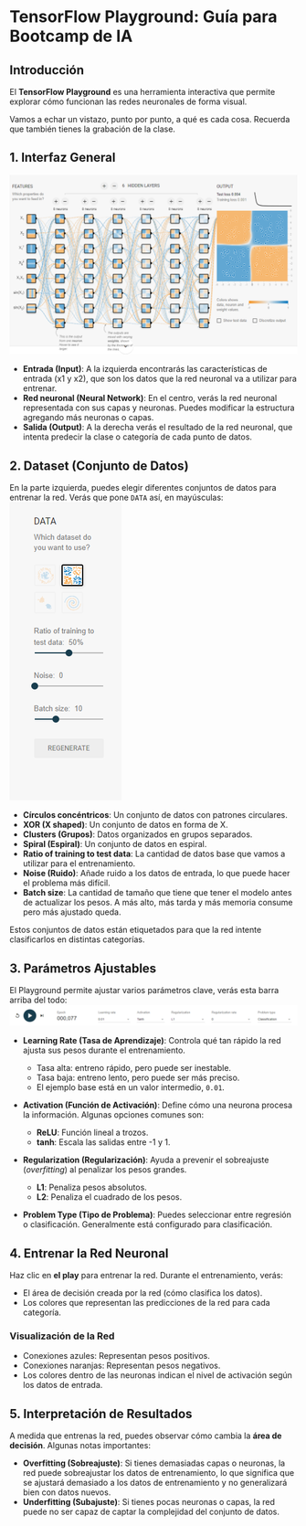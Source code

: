
# TensorFlow Playground: Guía para Bootcamp de IA

## Introducción

El **TensorFlow Playground** es una herramienta interactiva que permite explorar cómo funcionan las redes neuronales de forma visual. 

Vamos a echar un vistazo, punto por punto, a qué es cada cosa. Recuerda que también tienes la grabación de la clase.

## 1. Interfaz General
![alt text](image-2.png)

- **Entrada (Input)**: A la izquierda encontrarás las características de entrada (x1 y x2), que son los datos que la red neuronal va a utilizar para entrenar.
- **Red neuronal (Neural Network)**: En el centro, verás la red neuronal representada con sus capas y neuronas. Puedes modificar la estructura agregando más neuronas o capas.
- **Salida (Output)**: A la derecha verás el resultado de la red neuronal, que intenta predecir la clase o categoría de cada punto de datos.

## 2. Dataset (Conjunto de Datos)

En la parte izquierda, puedes elegir diferentes conjuntos de datos para entrenar la red. Verás que pone `DATA` así, en mayúsculas:
![alt text](image-1.png)
- **Círculos concéntricos**: Un conjunto de datos con patrones circulares.
- **XOR (X shaped)**: Un conjunto de datos en forma de X.
- **Clusters (Grupos)**: Datos organizados en grupos separados.
- **Spiral (Espiral)**: Un conjunto de datos en espiral.
- **Ratio of training to test data**: La cantidad de datos base que vamos a utilizar para el entrenamiento.
- **Noise (Ruido)**: Añade ruido a los datos de entrada, lo que puede hacer el problema más difícil.
- **Batch size**: La cantidad de tamaño que tiene que tener el modelo antes de actualizar los pesos. A más alto, más tarda y más memoria consume pero más ajustado queda.

Estos conjuntos de datos están etiquetados para que la red intente clasificarlos en distintas categorías.

## 3. Parámetros Ajustables

El Playground permite ajustar varios parámetros clave, verás esta barra arriba del todo:
![alt text](image.png)

- **Learning Rate (Tasa de Aprendizaje)**: Controla qué tan rápido la red ajusta sus pesos durante el entrenamiento. 
  - Tasa alta: entreno rápido, pero puede ser inestable.
  - Tasa baja: entreno lento, pero puede ser más preciso.
  - El ejemplo base está en un valor intermedio, `0.01`.

- **Activation (Función de Activación)**: Define cómo una neurona procesa la información. Algunas opciones comunes son:
  - **ReLU**: Función lineal a trozos.
  - **tanh**: Escala las salidas entre -1 y 1.


- **Regularization (Regularización)**: Ayuda a prevenir el sobreajuste (*overfitting*) al penalizar los pesos grandes. 
  - **L1**: Penaliza pesos absolutos.
  - **L2**: Penaliza el cuadrado de los pesos.

- **Problem Type (Tipo de Problema)**: Puedes seleccionar entre regresión o clasificación. Generalmente está configurado para clasificación.

## 4. Entrenar la Red Neuronal

Haz clic en **el play** para entrenar la red. Durante el entrenamiento, verás:

- El área de decisión creada por la red (cómo clasifica los datos).
- Los colores que representan las predicciones de la red para cada categoría.

### Visualización de la Red

- Conexiones azules: Representan pesos positivos.
- Conexiones naranjas: Representan pesos negativos.
- Los colores dentro de las neuronas indican el nivel de activación según los datos de entrada.

## 5. Interpretación de Resultados

A medida que entrenas la red, puedes observar cómo cambia la **área de decisión**. Algunas notas importantes:

- **Overfitting (Sobreajuste)**: Si tienes demasiadas capas o neuronas, la red puede sobreajustar los datos de entrenamiento, lo que significa que se ajustará demasiado a los datos de entrenamiento y no generalizará bien con datos nuevos.
- **Underfitting (Subajuste)**: Si tienes pocas neuronas o capas, la red puede no ser capaz de captar la complejidad del conjunto de datos.
